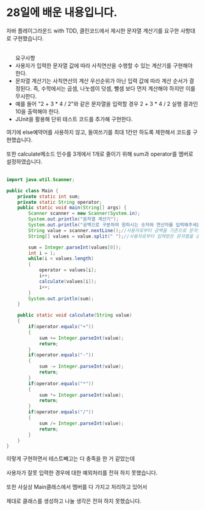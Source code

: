 # 28일에 배운 내용입니다.
자바 플레이그라운드 with TDD, 클린코드에서 제시한 문자열 계산기를 요구한 사항대로 구현했습니다.<br><br>
<ul>요구사항
  <li>사용자가 입력한 문자열 값에 따라 사칙연산을 수행할 수 있는 계산기를 구현해야 한다.</li>
  <li>문자열 계산기는 사칙연산의 계산 우선순위가 아닌 입력 값에 따라 계산 순서가 결정된다. 즉, 수학에서는 곱셈, 나눗셈이 덧셈, 뺄셈 보다 먼저 계산해야 하지만 이를 무시한다.</li>
  <li>예를 들어 "2 + 3 * 4 / 2"와 같은 문자열을 입력할 경우 2 + 3 * 4 / 2 실행 결과인 10을 출력해야 한다.</li>
  <li>JUnit을 활용해 단위 테스트 코드를 추가해 구현한다.</li>
</ul>
여기에 else예약어를 사용하지 않고, 들여쓰기를 최대 1칸만 하도록 제한해서 코드를 구현했습니다.<br><br>
또한 calculate메소드 인수를 3개에서 1개로 줄이기 위해 sum과 operator를 멤버로 설정하였습니다.<br><br>

```java
import java.util.Scanner;

public class Main {
    private static int sum;
    private static String operator;
    public static void main(String[] args) {
        Scanner scanner = new Scanner(System.in);
        System.out.println("문자열 계산기");
        System.out.println("공백으로 구분하여 원하시는 숫자와 연산자를 입력해주세요.");
        String value = scanner.nextLine();//사용자로부터 공백을 기준으로 문자열을 구분하여 입력 받음
        String[] values = value.split(" ");//사용자로부터 입력받은 문자열을 공백을 기준으로 분리함

        sum = Integer.parseInt(values[0]);
        int i = 1;
        while(i < values.length)
        {
            operator = values[i];
            i++;
            calculate(values[i]);
            i++;
        }
        System.out.println(sum);
    }

    public static void calculate(String value)
    {
        if(operator.equals("+"))
        {
            sum += Integer.parseInt(value);
            return;
        }
        if(operator.equals("-"))
        {
            sum -= Integer.parseInt(value);
            return;
        }
        if(operator.equals("*"))
        {
            sum *= Integer.parseInt(value);
            return;
        }
        if(operator.equals("/"))
        {
            sum /= Integer.parseInt(value);
            return;
        }
    }
}
```
이렇게 구현하면서 테스트빼고는 다 충족을 한 거 같았는데<br><br>
사용자가 잘못 입력한 경우에 대한 예외처리를 전혀 하지 못했습니다.<br><br>
또한 사실상 Main클래스에서 멤버를 다 가지고 처리하고 있어서<br><br>
제대로 클래스를 생성하고 나눌 생각은 전혀 하지 못했습니다.
